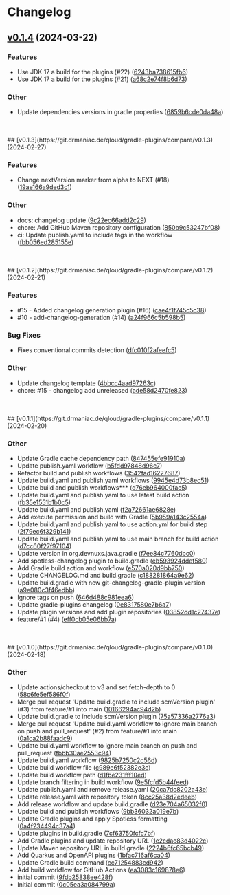 # Changelog
## [v0.1.4](https://git.drmaniac.de/qloud/gradle-plugins/compare/v0.1.4) (2024-03-22)

### Features
  -  Use JDK 17 a build for the plugins (#22) ([6243ba738615fb6](https://git.drmaniac.de/qloud/gradle-plugins/commit/6243ba738615fb62c57883daaf3b8a636a93d046))
  -  Use JDK 17 a build for the plugins (#21) ([a68c2e74f8b6d73](https://git.drmaniac.de/qloud/gradle-plugins/commit/a68c2e74f8b6d73ff04958d0803e85738381349c))


### Other
  -  Update dependencies versions in gradle.properties ([6859b6cde0da48a](https://git.drmaniac.de/qloud/gradle-plugins/commit/6859b6cde0da48aa12de42ce99ef28339d44d9d3))
<br />
<br />
## [v0.1.3](https://git.drmaniac.de/qloud/gradle-plugins/compare/v0.1.3) (2024-02-27)

### Features
  -  Change nextVersion marker from alpha to NEXT (#18) ([19ae166a9ded3c1](https://git.drmaniac.de/qloud/gradle-plugins/commit/19ae166a9ded3c19b3b3a6e6f7193a7b3d6f33f2))


### Other
  -  docs: changelog update ([9c22ec66add2c29](https://git.drmaniac.de/qloud/gradle-plugins/commit/9c22ec66add2c29977737c160bb19a9b8156d188))
  -  chore: Add GitHub Maven repository configuration ([850b9c53247bf08](https://git.drmaniac.de/qloud/gradle-plugins/commit/850b9c53247bf081c35d30e807ca549c69df4727))
  -  ci: Update publish.yaml to include tags in the workflow ([fbb056ed285155e](https://git.drmaniac.de/qloud/gradle-plugins/commit/fbb056ed285155ee892c15e87d88cc45b93d7fe4))
<br />
<br />
## [v0.1.2](https://git.drmaniac.de/qloud/gradle-plugins/compare/v0.1.2) (2024-02-21)

### Features
  -  #15 - Added changelog generation plugin (#16) ([cae4f1f745c5c38](https://git.drmaniac.de/qloud/gradle-plugins/commit/cae4f1f745c5c38354807d2017c0f12866b83825))
  -  #10 - add-changelog-generation (#14) ([a24f966c5b598b5](https://git.drmaniac.de/qloud/gradle-plugins/commit/a24f966c5b598b5ca0d34b1d0cacc6acc5f4d189))

### Bug Fixes
  -  Fixes conventional commits detection ([dfc010f2afeefc5](https://git.drmaniac.de/qloud/gradle-plugins/commit/dfc010f2afeefc587254a7ceec113fd8b13dc0e2))

### Other
  -  Update changelog template ([4bbcc4aad97263c](https://git.drmaniac.de/qloud/gradle-plugins/commit/4bbcc4aad97263c084289cab13dd0e77f1ed449e))
  -  chore: #15 - changelog add unreleased ([ade58d2470fe823](https://git.drmaniac.de/qloud/gradle-plugins/commit/ade58d2470fe82390d039da67784b8bd2eab6c91))
<br />
<br />
## [v0.1.1](https://git.drmaniac.de/qloud/gradle-plugins/compare/v0.1.1) (2024-02-20)



### Other
  -  Update Gradle cache dependency path ([847455efe91910a](https://git.drmaniac.de/qloud/gradle-plugins/commit/847455efe91910adc8b71e63f6a455954ee0897e))
  -  Update publish.yaml workflow ([b5fdd97848d96c7](https://git.drmaniac.de/qloud/gradle-plugins/commit/b5fdd97848d96c79150571469f7255d7d89188a2))
  -  Refactor build and publish workflows ([3542fad16227687](https://git.drmaniac.de/qloud/gradle-plugins/commit/3542fad162276870232432b81f82c0ebdbe9d008))
  -  Update build.yaml and publish.yaml workflows ([9945e4d73b8ec51](https://git.drmaniac.de/qloud/gradle-plugins/commit/9945e4d73b8ec51061afffad8bafe50b5494a98f))
  -  Update build and publish workflows*** ([d76eb964000fac5](https://git.drmaniac.de/qloud/gradle-plugins/commit/d76eb964000fac500ba8eb5e0f6f2ac6ea460762))
  -  Update build.yaml and publish.yaml to use latest build action ([fb35e1551b1b0c5](https://git.drmaniac.de/qloud/gradle-plugins/commit/fb35e1551b1b0c59c5542f6e8c214504276055f4))
  -  Update build.yaml and publish.yaml ([f2a72661ae6828e](https://git.drmaniac.de/qloud/gradle-plugins/commit/f2a72661ae6828ec088816133473fe86cc01c164))
  -  Add execute permission and build with Gradle ([5b959a143c2554a](https://git.drmaniac.de/qloud/gradle-plugins/commit/5b959a143c2554a25dbf64e76920ff171085f426))
  -  Update build.yaml and publish.yaml to use action.yml for build step ([2f79ec6f329b141](https://git.drmaniac.de/qloud/gradle-plugins/commit/2f79ec6f329b141840862d36f10fda248777305c))
  -  Update build.yaml and publish.yaml to use main branch for build action ([d7cc60f27f97104](https://git.drmaniac.de/qloud/gradle-plugins/commit/d7cc60f27f971042ac1244c3dedbe202f4db342d))
  -  Update version in org.devnuxs.java.gradle ([f7ee84c7760dbc0](https://git.drmaniac.de/qloud/gradle-plugins/commit/f7ee84c7760dbc06dd76ebc9d2162ba76d13024d))
  -  Add spotless-changelog plugin to build.gradle ([eb593924ddef580](https://git.drmaniac.de/qloud/gradle-plugins/commit/eb593924ddef580eaa62112b5ac4400725fae49f))
  -  Add Gradle build action and workflow ([e570a020d9bb750](https://git.drmaniac.de/qloud/gradle-plugins/commit/e570a020d9bb7500718be58778b46f5967be2d7d))
  -  Update CHANGELOG.md and build.gradle ([c188281864a9e62](https://git.drmaniac.de/qloud/gradle-plugins/commit/c188281864a9e6211aa5d56fb1a83122e304a418))
  -  Update build.gradle with new git-changelog-gradle-plugin version ([a9e080c3f46edbb](https://git.drmaniac.de/qloud/gradle-plugins/commit/a9e080c3f46edbbb542c1a2c2e16a8ff3aea432d))
  -  Ignore tags on push ([646d488c981eea6](https://git.drmaniac.de/qloud/gradle-plugins/commit/646d488c981eea6242cbdbc477a8c8f62f23f3a5))
  -  Update gradle-plugins changelog ([0e8317580e7b6a7](https://git.drmaniac.de/qloud/gradle-plugins/commit/0e8317580e7b6a7b7bc082c99efedf6e1d44c496))
  -  Update plugin versions and add plugin repositories ([03852dd1c27437e](https://git.drmaniac.de/qloud/gradle-plugins/commit/03852dd1c27437e92d11ded3e58b84e04848e6ef))
  -  feature/#1 (#4) ([eff0cb05e06bb7a](https://git.drmaniac.de/qloud/gradle-plugins/commit/eff0cb05e06bb7a19c55371351b17312a07860fd))
<br />
<br />
## [v0.1.0](https://git.drmaniac.de/qloud/gradle-plugins/compare/v0.1.0) (2024-02-18)



### Other
  -  Update actions/checkout to v3 and set fetch-depth to 0 ([58c6fe5ef586f0f](https://git.drmaniac.de/qloud/gradle-plugins/commit/58c6fe5ef586f0f7f143fce88953a698e8e53f5d))
  -  Merge pull request 'Update build.gradle to include scmVersion plugin' (#3) from feature/#1 into main ([10166294ac94d2b](https://git.drmaniac.de/qloud/gradle-plugins/commit/10166294ac94d2b9d122c50d487ca744d80b5a74))
  -  Update build.gradle to include scmVersion plugin ([75a57336a2776a3](https://git.drmaniac.de/qloud/gradle-plugins/commit/75a57336a2776a3746cf6b9b213bbe58f14b74d3))
  -  Merge pull request 'Update build.yaml workflow to ignore main branch on push and pull_request' (#2) from feature/#1 into main ([0a1ca2b88faadc9](https://git.drmaniac.de/qloud/gradle-plugins/commit/0a1ca2b88faadc913a20cff839e497ed9185740e))
  -  Update build.yaml workflow to ignore main branch on push and pull_request ([fbbb30ae2553c94](https://git.drmaniac.de/qloud/gradle-plugins/commit/fbbb30ae2553c94ef69054d7adca8fe2329a40e8))
  -  Update build.yaml workflow ([9825b7250c2c56d](https://git.drmaniac.de/qloud/gradle-plugins/commit/9825b7250c2c56d8ec87762abfffb7ad437d8feb))
  -  Update build workflow file ([c989e6f52382e3c](https://git.drmaniac.de/qloud/gradle-plugins/commit/c989e6f52382e3c378f1658bbce506041cd135ef))
  -  Update build workflow path ([d1fbe231fff10ed](https://git.drmaniac.de/qloud/gradle-plugins/commit/d1fbe231fff10ed0fe74b8ef8df7ef2f0cfc9222))
  -  Update branch filtering in build workflow ([9e5fcfd5b44feed](https://git.drmaniac.de/qloud/gradle-plugins/commit/9e5fcfd5b44feed9ab55954c30785d7ca6cbb61d))
  -  Update publish.yaml and remove release.yaml ([20ca7dc8202a43e](https://git.drmaniac.de/qloud/gradle-plugins/commit/20ca7dc8202a43e32615f86b4c1363f8099bf975))
  -  Update release.yaml with repository token ([8cc25a38d2edeeb](https://git.drmaniac.de/qloud/gradle-plugins/commit/8cc25a38d2edeeb7a14940c2df35ed71a0cca731))
  -  Add release workflow and update build.gradle ([d23e704a65032f0](https://git.drmaniac.de/qloud/gradle-plugins/commit/d23e704a65032f086c0ae30c1adaa014252f97d9))
  -  Update build and publish workflows ([9bb36032a019e7b](https://git.drmaniac.de/qloud/gradle-plugins/commit/9bb36032a019e7bdbe457e5f72192f6da90d9841))
  -  Update Gradle plugins and apply Spotless formatting ([0a4f234494c37a4](https://git.drmaniac.de/qloud/gradle-plugins/commit/0a4f234494c37a4fcb88e15d40ac865ba71727a1))
  -  Update plugins in build.gradle ([7cf63750fcfc7bf](https://git.drmaniac.de/qloud/gradle-plugins/commit/7cf63750fcfc7bf57807355c1031a75d144a1738))
  -  Add Gradle plugins and update repository URL ([1e2cdac83d4022c](https://git.drmaniac.de/qloud/gradle-plugins/commit/1e2cdac83d4022c9649f32abbdcb53381040c2df))
  -  Update Maven repository URL in build.gradle ([2224b6fc65bcb49](https://git.drmaniac.de/qloud/gradle-plugins/commit/2224b6fc65bcb498ec95721cdc1f83bda0345289))
  -  Add Quarkus and OpenAPI plugins ([1bfac716af6ca04](https://git.drmaniac.de/qloud/gradle-plugins/commit/1bfac716af6ca040e59c72969cac1a3f4441c796))
  -  Update Gradle build command ([cc71254883cd942](https://git.drmaniac.de/qloud/gradle-plugins/commit/cc71254883cd942fb694ad5ac850b5ad077da326))
  -  Add build workflow for GitHub Actions ([ea3083c169878e6](https://git.drmaniac.de/qloud/gradle-plugins/commit/ea3083c169878e62bac2848808d3b71e71d063ae))
  -  initial commit ([9fdb25838ee428f](https://git.drmaniac.de/qloud/gradle-plugins/commit/9fdb25838ee428fafa277191b35b9c692fa242f2))
  -  Initial commit ([0c05ea3a084799a](https://git.drmaniac.de/qloud/gradle-plugins/commit/0c05ea3a084799a879c0610e1fc9417371d362f2))
<br />
<br />
